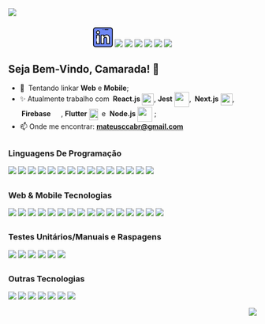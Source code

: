 <div>
    <img src="https://github.com/Cabraiz/Cabraiz/assets/47371964/cfde0ec7-643b-4fd7-84e8-092fc7edd1d5" style="max-width: 100%;">
    <h4 dir="auto"> </h4>
    <p align="center" dir="auto>
    <a href="https://www.linkedin.com/in/cabraiz/" rel="nofollow"><img src="https://raw.githubusercontent.com/8bithemant/8bithemant/master/linkedin.png?raw=true" style="width: 40px"></a>
    <img src="https://i.imgur.com/cKCY0l9.png" style="width: 1%"></a>
    <a href="mailto:mateusccabr@gmail.com?subject=Hey%20Mateus!&body=Let's%20Start%3F"><img src="https://github.com/Cabraiz/Cabraiz/assets/47371964/0b8e16b8-0043-4573-82bd-ef10dbf0eca0" style="width: 40px"></a>
    <img src="https://i.imgur.com/cKCY0l9.png" style="width: 1%"></a>
    <a href="https://www.instagram.com/cabraiz/" rel="nofollow"><img src="https://i.imgur.com/IBxb1Ej.png" style="width: 40px"></a>
    <img src="https://i.imgur.com/cKCY0l9.png" style="width: 1%"></a>
    <a href="https://www.tiktok.com/@cabraiz" rel="nofollow"><img src="https://cdn3.iconfinder.com/data/icons/colorful-guache-social-media-logos-1/159/social-media_tiktok-512.png" style="width: 40px"></a>
    <h2 dir="auto">Seja Bem-Vindo, Camarada! 🤝</h2>
    <ul dir="auto">
    <li><g-emoji class="g-emoji" alias="seedling" >📱</g-emoji> &nbsp;Tentando linkar <strong>Web</strong> e <strong>Mobile</strong>;</li>
    <li><g-emoji class="g-emoji" alias="sparkles" >✨</g-emoji> Atualmente trabalho com 
    <strong>&nbsp;React.js</strong>
    <img align="center" height="24" width="24" src="https://camo.githubusercontent.com/cda2bff49eb0cd388393e08dd91cc3cf461f095e387d3fdcb8648ab0418010aa/68747470733a2f2f692e67697068792e636f6d2f6d656469612f654e41736a4f353574506267616f72376d612f323030772e77656270" style="max-width: 100%;">,
    <strong>Jest</strong>
    <img align="center" height="30" width="30" src="https://user-images.githubusercontent.com/47371964/214415268-3c63174b-d209-480d-a6e2-f39b71923069.svg" style="max-width: 100%;">,
    <strong>&nbsp;Next.js</strong>
    <img align="center" height="24" width="24" src="https://user-images.githubusercontent.com/47371964/214419003-5a9bfa22-543a-4c4a-b2ed-24cdf76879b3.svg">,
    <strong>&nbsp;Firebase</strong>
    <img align="center" height="25" width="17" src="https://user-images.githubusercontent.com/47371964/224434037-dd6e309a-7a6e-43e4-afd9-cbbfb608a4bb.png">,
    <strong>Flutter</strong>
    <img align="center" height="23" width="18" src="https://user-images.githubusercontent.com/47371964/224443460-f9aea102-02e4-42c1-abd3-ddb58968874c.png" style="max-width: 100%;">&nbsp;&nbsp;e&nbsp;
    <strong>Node.js</strong>
    <img align="center" height="30" width="30" src="https://camo.githubusercontent.com/bb12151c6b0cad592b4b7449df388a6db7aa7ceae45ef7cc03c9d4cab56dc90e/68747470733a2f2f6d65646961332e67697068792e636f6d2f6d656469612f6b64466338667562675333316238447356752f67697068792e77656270"></a> ;</li>
   <li><g-emoji class="g-emoji" alias="sparkles" >📫 Onde me encontrar: <a href="mailto:mateusccabr@gmail.com?subject=Hey%20Mateus!&body=Let's%20Start%3F"><strong>mateusccabr@gmail.com</strong></a> </a></li>
</div>
    <h2 dir="auto"></h2>
    <h3 dir="auto">Linguagens De Programação</h3>
<div>
    <img src="https://i.imgur.com/AxIFb25.png" style="width: 90px"></a>
    <img src="https://i.imgur.com/cKCY0l9.png" style="width: 1%"></a>
    <img src="https://i.imgur.com/MpCpLUJ.png" style="width: 90px"></a>
    <img src="https://i.imgur.com/cKCY0l9.png" style="width: 1%"></a>
    <img src="https://i.imgur.com/YXHe4oP.png" style="width: 90px"></a>
    <img src="https://i.imgur.com/cKCY0l9.png" style="width: 1%"></a>
    <img src="https://i.imgur.com/WbiDNpt.png" style="width: 90px"></a>
    <img src="https://i.imgur.com/cKCY0l9.png" style="width: 1%"></a>
    <img src="https://i.imgur.com/maX3HSe.png" style="width: 90px"></a>
    <img src="https://i.imgur.com/cKCY0l9.png" style="width: 1%"></a>
    <img src="https://i.imgur.com/314xhAs.png" style="width: 90px"></a>
    <img src="https://i.imgur.com/cKCY0l9.png" style="width: 1%"></a>
    <img src="https://i.imgur.com/T5PRURA.png" style="width: 90px"></a>
    <img src="https://i.imgur.com/cKCY0l9.png" style="width: 1%"></a>
    <img src="https://i.imgur.com/TQE2I42.png" style="width: 90px"></a>
</div>
<h2 dir="auto"></h2>
<h3 dir="auto">Web<b> & </b>Mobile Tecnologias</h3>
<div>
    <img src="https://i.imgur.com/vMI9Z0t.png" style="width: 90px"></a>
    <img src="https://i.imgur.com/cKCY0l9.png" style="width: 1%"></a>
    <img src="https://i.imgur.com/SZyAUhK.png" style="width: 90px"></a>
    <img src="https://i.imgur.com/cKCY0l9.png" style="width: 1%"></a>
    <img src="https://i.imgur.com/VGrBXc9.png" style="width: 90px"></a>
    <img src="https://i.imgur.com/cKCY0l9.png" style="width: 1%"></a>
    <img src="https://i.imgur.com/K1b9vD4.png" style="width: 90px"></a>
    <img src="https://i.imgur.com/cKCY0l9.png" style="width: 1%"></a>
    <img src="https://i.imgur.com/8GAPYH9.png" style="width: 90px"></a>
    <img src="https://i.imgur.com/cKCY0l9.png" style="width: 1%"></a>
    <img src="https://i.imgur.com/UUwANPY.png" style="width: 90px"></a>
    <img src="https://i.imgur.com/cKCY0l9.png" style="width: 1%"></a>
    <img src="https://i.imgur.com/PH62YRV.png" style="width: 90px"></a>
    <img src="https://i.imgur.com/cKCY0l9.png" style="width: 1%"></a>
    <img src="https://i.imgur.com/IvRTheQ.png" style="width: 90px"></a>
    <img src="https://i.imgur.com/cKCY0l9.png" style="width: 1%"></a>
    </div>
    <h2 dir="auto"></h2>
    <h3 dir="auto">Testes Unitários/Manuais e Raspagens</h3>
<div>
    <img src="https://i.imgur.com/6QKQD2t.png" style="width: 90px"></a>
    <img src="https://i.imgur.com/cKCY0l9.png" style="width: 1%"></a>
    <img src="https://i.imgur.com/LvypQRJ.png" style="width: 90px"></a>
    <img src="https://i.imgur.com/cKCY0l9.png" style="width: 1%"></a>    
    <img src="https://i.imgur.com/jFkoI5j.png" style="width: 90px"></a>
    <img src="https://i.imgur.com/cKCY0l9.png" style="width: 1%"></a>
</div>
    <h2 dir="auto"></h2>
    <h3 dir="auto">Outras Tecnologias</h3>
    <div>
    <img src="https://i.imgur.com/cUwa5mT.png" style="width: 90px"></a>
    <img src="https://i.imgur.com/cKCY0l9.png"style="width: 1%"></a>
    <img src="https://i.imgur.com/bjuREjl.png" style="width: 90px"></a>
    <img src="https://i.imgur.com/cKCY0l9.png" style="width: 1%"></a>
    <img src="https://i.imgur.com/rHGMRGR.png" style="width: 90px"></a>
    <img src="https://i.imgur.com/cKCY0l9.png" style="width: 1%"></a>
    <img src="https://i.imgur.com/iOCXb5B.png" style="width: 90px"></a>
    </div>
    <p align="end" dir="auto">
    <img src="https://github.com/Cabraiz/Cabraiz/assets/47371964/7dd6403d-75ba-46be-abf4-b07a17a77038" style="width: 40vw;">

